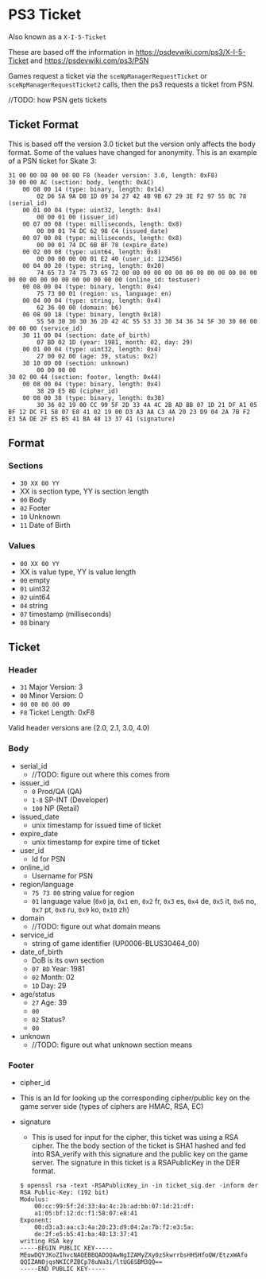 # PS3 Ticket

Also known as a `X-I-5-Ticket`

These are based off the information in https://psdevwiki.com/ps3/X-I-5-Ticket and https://psdevwiki.com/ps3/PSN

Games request a ticket via the `sceNpManagerRequestTicket` or `sceNpManagerRequestTicket2` calls, then the ps3 requests a ticket from PSN.

//TODO: how PSN gets tickets

## Ticket Format

This is based off the version 3.0 ticket but the version only affects the body format. Some of the values have changed for anonymity. This is an example of a PSN ticket for Skate 3:

```
31 00 00 00 00 00 00 F8 (header version: 3.0, length: 0xF8)
30 00 00 AC (section: body, length: 0xAC)
    00 08 00 14 (type: binary, length: 0x14)
        02 D6 5A 9A D8 1D 09 34 27 42 4B 9B 67 29 3E F2 97 55 BC 78 (serial_id)
    00 01 00 04 (type: uint32, length: 0x4)
        00 00 01 00 (issuer_id)
    00 07 00 08 (type: milliseconds, length: 0x8)
        00 00 01 74 DC 62 98 C4 (issued_date)
    00 07 00 08 (type: milliseconds, length: 0x8)
        00 00 01 74 DC 6B BF 78 (expire_date)
    00 02 00 08 (type: uint64, length: 0x8)
        00 00 00 00 00 01 E2 40 (user_id: 123456)
    00 04 00 20 (type: string, length: 0x20)
        74 65 73 74 75 73 65 72 00 00 00 00 00 00 00 00 00 00 00 00 00 00 00 00 00 00 00 00 00 00 00 00 (online_id: testuser)
    00 08 00 04 (type: binary, length: 0x4)
        75 73 00 01 (region: us, language: en)
    00 04 00 04 (type: string, length: 0x4) 
        62 36 00 00 (domain: b6)
    00 08 00 18 (type: binary, length 0x18)
        55 50 30 30 30 36 2D 42 4C 55 53 33 30 34 36 34 5F 30 30 00 00 00 00 00 (service_id)
    30 11 00 04 (section: date_of_birth)
        07 BD 02 1D (year: 1981, month: 02, day: 29)
    00 01 00 04 (type: uint32, length: 0x4)
        27 00 02 00 (age: 39, status: 0x2)
    30 10 00 00 (section: unknown)
        00 00 00 00
30 02 00 44 (section: footer, length: 0x44)
    00 08 00 04 (type: binary, length: 0x4)
        38 2D E5 8D (cipher_id)
    00 08 00 38 (type: binary, length: 0x38)
        30 36 02 19 00 CC 99 5F 2D 33 4A 4C 2B AD BB 07 1D 21 DF A1 05 BF 12 DC F1 58 07 E8 41 02 19 00 D3 A3 AA C3 4A 20 23 D9 04 2A 7B F2 E3 5A DE 2F E5 B5 41 BA 48 13 37 41 (signature)
```

## Format

### Sections
* `30 XX 00 YY`
* XX is section type, YY is section length
* `00` Body
* `02` Footer
* `10` Unknown
* `11` Date of Birth

### Values

* `00 XX 00 YY`
* XX is value type, YY is value length
* `00` empty
* `01` uint32
* `02` uint64
* `04` string
* `07` timestamp (milliseconds)
* `08` binary

## Ticket

### Header

* `31` Major Version: 3
* `00` Minor Version: 0
* `00 00 00 00 00` 
* `F8` Ticket Length: 0xF8

Valid header versions are (2.0, 2.1, 3.0, 4.0)

### Body

* serial_id
  * //TODO: figure out where this comes from
* issuer_id
  * `0` Prod/QA (QA)
  * `1-8` SP-INT (Developer)
  * `100` NP (Retail)
* issued_date
  * unix timestamp for issued time of ticket
* expire_date
  * unix timestamp for expire time of ticket
* user_id
  * Id for PSN
* online_id
  * Username for PSN
* region/language
  * `75 73 00` string value for region
  * `01` language value (`0x0` ja, `0x1` en, `0x2` fr, `0x3` es, `0x4` de, `0x5` it, `0x6` no, `0x7` pt, `0x8` ru, `0x9` ko, `0x10` zh)
* domain
  * //TODO: figure out what domain means
* service_id
  * string of game identifier (UP0006-BLUS30464_00)
* date_of_birth
  * DoB is its own section
  * `07 BD` Year: 1981
  * `02` Month: 02
  * `1D` Day: 29
* age/status
  * `27` Age: 39
  * `00`
  * `02` Status?
  * `00`
* unknown
  * //TODO: figure out what unknown section means

### Footer

* cipher_id
  
* This is an Id for looking up the corresponding cipher/public key on the game server side (types of ciphers are HMAC, RSA, EC)
  
* signature
  * This is used for input for the cipher, this ticket was using a RSA cipher. The the body section of the ticket is SHA1 hashed and fed into RSA_verify with this signature and the public key on the game server. The signature in this ticket is a RSAPublicKey in the DER format. 

  ```
  $ openssl rsa -text -RSAPublicKey_in -in ticket_sig.der -inform der
  RSA Public-Key: (192 bit)
  Modulus:
      00:cc:99:5f:2d:33:4a:4c:2b:ad:bb:07:1d:21:df:
      a1:05:bf:12:dc:f1:58:07:e8:41
  Exponent:
      00:d3:a3:aa:c3:4a:20:23:d9:04:2a:7b:f2:e3:5a:
      de:2f:e5:b5:41:ba:48:13:37:41
  writing RSA key
  -----BEGIN PUBLIC KEY-----
  MEowDQYJKoZIhvcNAQEBBQADOQAwNgIZAMyZXy0zSkwrrbsHHSHfoQW/EtzxWAfo
  QQIZANOjqsNKICPZBCp78uNa3i/ltUG6SBM3QQ==
  -----END PUBLIC KEY-----
  ```

  

